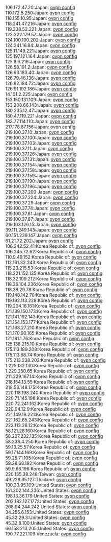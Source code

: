 106.172.47.20:Japan: [ovpn config](vpn/106_172_47_20.ovpn)  
110.172.5.250:Japan: [ovpn config](vpn/110_172_5_250.ovpn)  
118.155.10.95:Japan: [ovpn config](vpn/118_155_10_95.ovpn)  
118.241.47.216:Japan: [ovpn config](vpn/118_241_47_216.ovpn)  
119.238.52.221:Japan: [ovpn config](vpn/119_238_52_221.ovpn)  
122.222.179.57:Japan: [ovpn config](vpn/122_222_179_57.ovpn)  
124.100.100.202:Japan: [ovpn config](vpn/124_100_100_202.ovpn)  
124.241.16.84:Japan: [ovpn config](vpn/124_241_16_84.ovpn)  
125.11.149.221:Japan: [ovpn config](vpn/125_11_149_221.ovpn)  
125.197.121.164:Japan: [ovpn config](vpn/125_197_121_164.ovpn)  
125.8.6.216:Japan: [ovpn config](vpn/125_8_6_216.ovpn)  
126.58.191.2:Japan: [ovpn config](vpn/126_58_191_2.ovpn)  
126.63.183.40:Japan: [ovpn config](vpn/126_63_183_40.ovpn)  
126.79.46.136:Japan: [ovpn config](vpn/126_79_46_136.ovpn)  
126.82.184.72:Japan: [ovpn config](vpn/126_82_184_72.ovpn)  
126.91.192.186:Japan: [ovpn config](vpn/126_91_192_186.ovpn)  
14.101.2.225:Japan: [ovpn config](vpn/14_101_2_225.ovpn)  
153.150.131.109:Japan: [ovpn config](vpn/153_150_131_109.ovpn)  
153.208.66.143:Japan: [ovpn config](vpn/153_208_66_143.ovpn)  
180.235.12.47:Japan: [ovpn config](vpn/180_235_12_47.ovpn)  
180.47.119.221:Japan: [ovpn config](vpn/180_47_119_221.ovpn)  
183.77.114.110:Japan: [ovpn config](vpn/183_77_114_110.ovpn)  
217.178.87.156:Japan: [ovpn config](vpn/217_178_87_156.ovpn)  
219.100.37.10:Japan: [ovpn config](vpn/219_100_37_10.ovpn)  
219.100.37.100:Japan: [ovpn config](vpn/219_100_37_100.ovpn)  
219.100.37.103:Japan: [ovpn config](vpn/219_100_37_103.ovpn)  
219.100.37.11:Japan: [ovpn config](vpn/219_100_37_11.ovpn)  
219.100.37.126:Japan: [ovpn config](vpn/219_100_37_126.ovpn)  
219.100.37.131:Japan: [ovpn config](vpn/219_100_37_131.ovpn)  
219.100.37.154:Japan: [ovpn config](vpn/219_100_37_154.ovpn)  
219.100.37.158:Japan: [ovpn config](vpn/219_100_37_158.ovpn)  
219.100.37.159:Japan: [ovpn config](vpn/219_100_37_159.ovpn)  
219.100.37.190:Japan: [ovpn config](vpn/219_100_37_190.ovpn)  
219.100.37.196:Japan: [ovpn config](vpn/219_100_37_196.ovpn)  
219.100.37.200:Japan: [ovpn config](vpn/219_100_37_200.ovpn)  
219.100.37.224:Japan: [ovpn config](vpn/219_100_37_224.ovpn)  
219.100.37.29:Japan: [ovpn config](vpn/219_100_37_29.ovpn)  
219.100.37.74:Japan: [ovpn config](vpn/219_100_37_74.ovpn)  
219.100.37.81:Japan: [ovpn config](vpn/219_100_37_81.ovpn)  
219.100.37.87:Japan: [ovpn config](vpn/219_100_37_87.ovpn)  
219.103.126.15:Japan: [ovpn config](vpn/219_103_126_15.ovpn)  
39.111.249.143:Japan: [ovpn config](vpn/39_111_249_143.ovpn)  
60.151.239.147:Japan: [ovpn config](vpn/60_151_239_147.ovpn)  
61.21.72.202:Japan: [ovpn config](vpn/61_21_72_202.ovpn)  
106.242.52.41:Korea Republic of: [ovpn config](vpn/106_242_52_41.ovpn)  
106.245.72.62:Korea Republic of: [ovpn config](vpn/106_245_72_62.ovpn)  
110.9.49.152:Korea Republic of: [ovpn config](vpn/110_9_49_152.ovpn)  
112.161.32.243:Korea Republic of: [ovpn config](vpn/112_161_32_243.ovpn)  
115.23.215.53:Korea Republic of: [ovpn config](vpn/115_23_215_53.ovpn)  
118.221.152.135:Korea Republic of: [ovpn config](vpn/118_221_152_135.ovpn)  
118.32.109.212:Korea Republic of: [ovpn config](vpn/118_32_109_212.ovpn)  
118.36.104.236:Korea Republic of: [ovpn config](vpn/118_36_104_236.ovpn)  
118.38.29.78:Korea Republic of: [ovpn config](vpn/118_38_29_78.ovpn)  
119.148.142.78:Korea Republic of: [ovpn config](vpn/119_148_142_78.ovpn)  
119.192.113.228:Korea Republic of: [ovpn config](vpn/119_192_113_228.ovpn)  
119.204.16.161:Korea Republic of: [ovpn config](vpn/119_204_16_161.ovpn)  
121.139.150.173:Korea Republic of: [ovpn config](vpn/121_139_150_173.ovpn)  
121.141.192.143:Korea Republic of: [ovpn config](vpn/121_141_192_143.ovpn)  
121.154.153.177:Korea Republic of: [ovpn config](vpn/121_154_153_177.ovpn)  
121.168.27.210:Korea Republic of: [ovpn config](vpn/121_168_27_210.ovpn)  
121.170.90.165:Korea Republic of: [ovpn config](vpn/121_170_90_165.ovpn)  
121.181.1.76:Korea Republic of: [ovpn config](vpn/121_181_1_76.ovpn)  
125.138.215.10:Korea Republic of: [ovpn config](vpn/125_138_215_10.ovpn)  
175.113.189.208:Korea Republic of: [ovpn config](vpn/175_113_189_208.ovpn)  
175.113.68.74:Korea Republic of: [ovpn config](vpn/175_113_68_74.ovpn)  
175.213.238.202:Korea Republic of: [ovpn config](vpn/175_213_238_202.ovpn)  
1.225.132.130:Korea Republic of: [ovpn config](vpn/1_225_132_130.ovpn)  
1.229.250.65:Korea Republic of: [ovpn config](vpn/1_229_250_65.ovpn)  
211.229.167.14:Korea Republic of: [ovpn config](vpn/211_229_167_14.ovpn)  
218.154.13.55:Korea Republic of: [ovpn config](vpn/218_154_13_55.ovpn)  
218.53.148.175:Korea Republic of: [ovpn config](vpn/218_53_148_175.ovpn)  
220.118.198.240:Korea Republic of: [ovpn config](vpn/220_118_198_240.ovpn)  
220.71.145.198:Korea Republic of: [ovpn config](vpn/220_71_145_198.ovpn)  
220.72.241.162:Korea Republic of: [ovpn config](vpn/220_72_241_162.ovpn)  
220.94.12.9:Korea Republic of: [ovpn config](vpn/220_94_12_9.ovpn)  
221.149.18.221:Korea Republic of: [ovpn config](vpn/221_149_18_221.ovpn)  
221.162.65.243:Korea Republic of: [ovpn config](vpn/221_162_65_243.ovpn)  
222.113.26.12:Korea Republic of: [ovpn config](vpn/222_113_26_12.ovpn)  
58.121.28.160:Korea Republic of: [ovpn config](vpn/58_121_28_160.ovpn)  
58.227.232.135:Korea Republic of: [ovpn config](vpn/58_227_232_135.ovpn)  
58.238.4.250:Korea Republic of: [ovpn config](vpn/58_238_4_250.ovpn)  
59.13.25.57:Korea Republic of: [ovpn config](vpn/59_13_25_57.ovpn)  
59.17.144.169:Korea Republic of: [ovpn config](vpn/59_17_144_169.ovpn)  
59.25.71.105:Korea Republic of: [ovpn config](vpn/59_25_71_105.ovpn)  
59.28.68.192:Korea Republic of: [ovpn config](vpn/59_28_68_192.ovpn)  
59.9.66.196:Korea Republic of: [ovpn config](vpn/59_9_66_196.ovpn)  
220.135.38.248:Taiwan: [ovpn config](vpn/220_135_38_248.ovpn)  
49.228.35.127:Thailand: [ovpn config](vpn/49_228_35_127.ovpn)  
100.33.95.109:United States: [ovpn config](vpn/100_33_95_109.ovpn)  
161.202.144.236:United States: [ovpn config](vpn/161_202_144_236.ovpn)  
198.13.36.179:United States: [ovpn config](vpn/198_13_36_179.ovpn)  
202.182.127.177:United States: [ovpn config](vpn/202_182_127_177.ovpn)  
208.94.244.242:United States: [ovpn config](vpn/208_94_244_242.ovpn)  
34.255.6.153:United States: [ovpn config](vpn/34_255_6_153.ovpn)  
45.32.29.3:United States: [ovpn config](vpn/45_32_29_3.ovpn)  
45.32.8.100:United States: [ovpn config](vpn/45_32_8_100.ovpn)  
66.158.213.205:United States: [ovpn config](vpn/66_158_213_205.ovpn)  
190.77.221.109:Venezuela: [ovpn config](vpn/190_77_221_109.ovpn)  
